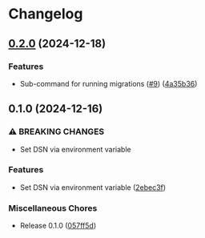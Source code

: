 # Changelog

## [0.2.0](https://github.com/cdriehuys/flight-school/compare/v0.1.0...v0.2.0) (2024-12-18)


### Features

* Sub-command for running migrations ([#9](https://github.com/cdriehuys/flight-school/issues/9)) ([4a35b36](https://github.com/cdriehuys/flight-school/commit/4a35b36a28025a940ffe7b0df709794c83f71b95))

## 0.1.0 (2024-12-16)


### ⚠ BREAKING CHANGES

* Set DSN via environment variable

### Features

* Set DSN via environment variable ([2ebec3f](https://github.com/cdriehuys/flight-school/commit/2ebec3fe1f7e68a25b8d59ed4713156ea5daca9a))


### Miscellaneous Chores

* Release 0.1.0 ([057ff5d](https://github.com/cdriehuys/flight-school/commit/057ff5dd8f85eacdae2879faa84d3d4958f8ec6a))
